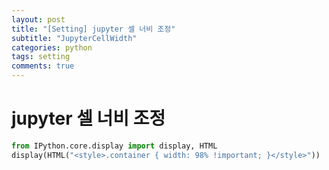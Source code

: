 ```yaml
---
layout: post
title: "[Setting] jupyter 셀 너비 조정"
subtitle: "JupyterCellWidth"
categories: python
tags: setting
comments: true
---
```


# jupyter 셀 너비 조정

```python
from IPython.core.display import display, HTML
display(HTML("<style>.container { width: 98% !important; }</style>"))
```